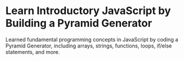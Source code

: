 
# Learn Introductory JavaScript by Building a Pyramid Generator

Learned fundamental programming concepts in JavaScript by coding a Pyramid Generator, including arrays, strings, functions, loops, if/else statements, and more.
